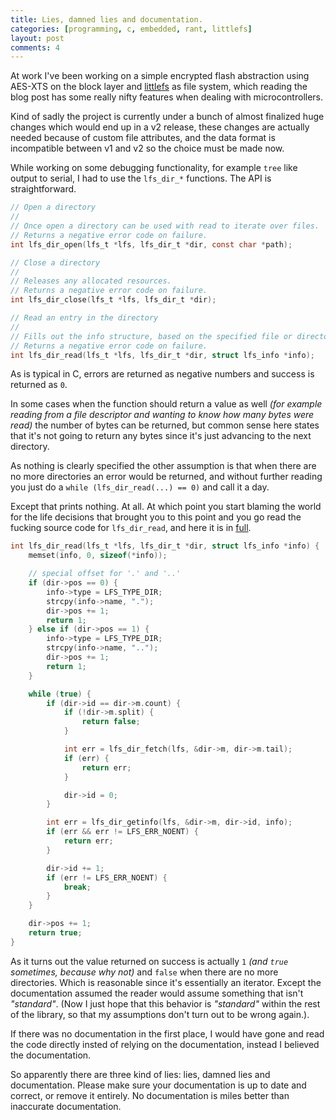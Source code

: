 ```yaml
---
title: Lies, damned lies and documentation.
categories: [programming, c, embedded, rant, littlefs]
layout: post
comments: 4
---
```


At work I've been working on a simple encrypted flash abstraction using AES-XTS
on the block layer and
[littlefs](https://os.mbed.com/blog/entry/littlefs-high-integrity-embedded-fs/)
as file system, which reading the blog post has some really nifty features when
dealing with microcontrollers.

Kind of sadly the project is currently under a bunch of almost finalized huge
changes which would end up in a v2 release, these changes are actually needed
because of custom file attributes, and the data format is incompatible between
v1 and v2 so the choice must be made now.

While working on some debugging functionality, for example `tree` like output
to serial, I had to use the `lfs_dir_*` functions. The API is straightforward.

```c
// Open a directory
//
// Once open a directory can be used with read to iterate over files.
// Returns a negative error code on failure.
int lfs_dir_open(lfs_t *lfs, lfs_dir_t *dir, const char *path);

// Close a directory
//
// Releases any allocated resources.
// Returns a negative error code on failure.
int lfs_dir_close(lfs_t *lfs, lfs_dir_t *dir);

// Read an entry in the directory
//
// Fills out the info structure, based on the specified file or directory.
// Returns a negative error code on failure.
int lfs_dir_read(lfs_t *lfs, lfs_dir_t *dir, struct lfs_info *info);
```

As is typical in C, errors are returned as negative numbers and success is
returned as `0`.

In some cases when the function should return a value as well _(for example
reading from a file descriptor and wanting to know how many bytes were read)_
the number of bytes can be returned, but common sense here states that it's not
going to return any bytes since it's just advancing to the next directory.

As nothing is clearly specified the other assumption is that when there are no
more directories an error would be returned, and without further reading you
just do a `while (lfs_dir_read(...) == 0)` and call it a day.

Except that prints nothing. At all. At which point you start blaming the world
for the life decisions that brought you to this point and you go read the
fucking source code for `lfs_dir_read`, and here it is in
[full](https://github.com/ARMmbed/littlefs/blob/master/LICENSE.md).

```c
int lfs_dir_read(lfs_t *lfs, lfs_dir_t *dir, struct lfs_info *info) {
    memset(info, 0, sizeof(*info));

    // special offset for '.' and '..'
    if (dir->pos == 0) {
        info->type = LFS_TYPE_DIR;
        strcpy(info->name, ".");
        dir->pos += 1;
        return 1;
    } else if (dir->pos == 1) {
        info->type = LFS_TYPE_DIR;
        strcpy(info->name, "..");
        dir->pos += 1;
        return 1;
    }

    while (true) {
        if (dir->id == dir->m.count) {
            if (!dir->m.split) {
                return false;
            }

            int err = lfs_dir_fetch(lfs, &dir->m, dir->m.tail);
            if (err) {
                return err;
            }

            dir->id = 0;
        }

        int err = lfs_dir_getinfo(lfs, &dir->m, dir->id, info);
        if (err && err != LFS_ERR_NOENT) {
            return err;
        }

        dir->id += 1;
        if (err != LFS_ERR_NOENT) {
            break;
        }
    }

    dir->pos += 1;
    return true;
}
```

As it turns out the value returned on success is actually `1` _(and `true`
sometimes, because why not)_ and `false` when there are no more directories.
Which is reasonable since it's essentially an iterator. Except the
documentation assumed the reader would assume something that isn't
_"standard"_. (Now I just hope that this behavior is _"standard"_ within the
rest of the library, so that my assumptions don't turn out to be wrong again.).

If there was no documentation in the first place, I would have gone and read
the code directly insted of relying on the documentation, instead I believed
the documentation.

So apparently there are three kind of lies: lies, damned lies and
documentation. Please make sure your documentation is up to date and correct,
or remove it entirely. No documentation is miles better than inaccurate
documentation.
